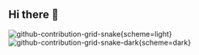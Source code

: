 ## Hi there 👋

<!--
**DjonniStorm/DjonniStorm** is a ✨ _special_ ✨ repository because its `README.md` (this file) appears on your GitHub profile.

Here are some ideas to get you started:

- 🔭 I’m currently working on ...
- 🌱 I’m currently learning ...
- 👯 I’m looking to collaborate on ...
- 🤔 I’m looking for help with ...
- 💬 Ask me about ...
- 📫 How to reach me: ...
- 😄 Pronouns: ...
- ⚡ Fun fact: ...
-->
![github-contribution-grid-snake](https://github.com/DjonniStorm/DjonniStorm/assets/48327702/6649c691-add0-4f1a-914b-06b380a78f3d){scheme=light}
![github-contribution-grid-snake-dark](https://github.com/DjonniStorm/DjonniStorm/assets/48327702/995b10ac-3bca-4285-83ab-54dc87a96e4){scheme=dark}
